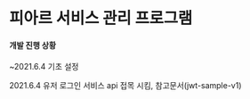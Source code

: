# 피아르 서비스 관리 프로그램

#### 개발 진행 상황
~2021.6.4 기초 설정

2021.6.4 유저 로그인 서비스 api 접목 시킴, 참고문서(jwt-sample-v1)